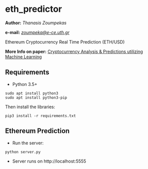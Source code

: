 # eth_predictor

**Author:** *Thanasis Zoumpekas*

**e-mail:** *zoumpeka@e-ce.uth.gr*


Ethereum Cryptocurrency Real Time Prediction (ETH/USD)

**More Info on paper:** [Cryptocurrency Analysis & Predictions utilizing Machine Learning](https://figshare.com/s/2b20112ec88bd085598c)


## Requirements 

* Python 3.5+

```
sudo apt install python3
sudo apt install python3-pip
```

Then install the libraries:

```
pip3 install -r requirements.txt

```
## Ethereum Prediction 

* Run the server:

```
python server.py

```

* Server runs on http://localhost:5555
